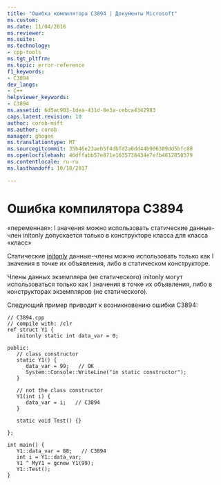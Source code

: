 ```yaml
---
title: "Ошибка компилятора C3894 | Документы Microsoft"
ms.custom: 
ms.date: 11/04/2016
ms.reviewer: 
ms.suite: 
ms.technology:
- cpp-tools
ms.tgt_pltfrm: 
ms.topic: error-reference
f1_keywords:
- C3894
dev_langs:
- C++
helpviewer_keywords:
- C3894
ms.assetid: 6d5ac903-1dea-431d-8e3a-cebca4342983
caps.latest.revision: 10
author: corob-msft
ms.author: corob
manager: ghogen
ms.translationtype: MT
ms.sourcegitcommit: 35b46e23aeb5f4dbfd2a0dd44b906389dd5bfc88
ms.openlocfilehash: 46dffabb57e871e1635738434e7efb4812850379
ms.contentlocale: ru-ru
ms.lasthandoff: 10/10/2017

---
```

# <a name="compiler-error-c3894"></a>Ошибка компилятора C3894
«переменная»: l значения можно использовать статические данные-член initonly допускается только в конструкторе класса для класса «класс»  
  
 Статические [initonly](../../dotnet/initonly-cpp-cli.md) данные-члены можно использовать только как l значения в точке их объявления, либо в статическом конструкторе.  
  
 Члены данных экземпляра (не статического) initonly могут использоваться только как l значения в точке их объявления, либо в конструкторах экземпляров (не статического).  
  
 Следующий пример приводит к возникновению ошибки C3894:  
  
```  
// C3894.cpp  
// compile with: /clr  
ref struct Y1 {  
   initonly static int data_var = 0;  
  
public:  
   // class constructor  
   static Y1() {  
      data_var = 99;   // OK  
      System::Console::WriteLine("in static constructor");  
   }  
  
   // not the class constructor  
   Y1(int i) {  
      data_var = i;   // C3894  
   }  
  
   static void Test() {}  
  
};  
  
int main() {  
   Y1::data_var = 88;   // C3894  
   int i = Y1::data_var;  
   Y1 ^ MyY1 = gcnew Y1(99);  
   Y1::Test();  
}  
```

